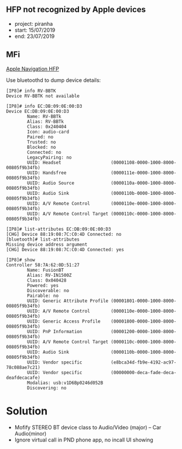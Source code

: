 HFP not recognized by Apple devices
----------------------------------

- project: piranha
- start: 15/07/2019
- end: 23/07/2019

## MFi
[Apple Navigation HFP](https://support.apple.com/en-us/HT204242)

Use bluetoothd to dump device details:

    [IP8]# info RV-BBTK
    Device RV-BBTK not available

    [IP8]# info EC:DB:09:0E:00:D3
    Device EC:DB:09:0E:00:D3
            Name: RV-BBTk
            Alias: RV-BBTk
            Class: 0x240404
            Icon: audio-card
            Paired: no
            Trusted: no
            Blocked: no
            Connected: no
            LegacyPairing: no
            UUID: Headset                   (00001108-0000-1000-8000-00805f9b34fb)
            UUID: Handsfree                 (0000111e-0000-1000-8000-00805f9b34fb)
            UUID: Audio Source              (0000110a-0000-1000-8000-00805f9b34fb)
            UUID: Audio Sink                (0000110b-0000-1000-8000-00805f9b34fb)
            UUID: A/V Remote Control        (0000110e-0000-1000-8000-00805f9b34fb)
            UUID: A/V Remote Control Target (0000110c-0000-1000-8000-00805f9b34fb)

    [IP8]# list-attributes EC:DB:09:0E:00:D3
    [CHG] Device 88:19:08:7C:C0:4D Connected: no
    [bluetooth]# list-attributes
    Missing device address argument
    [CHG] Device 88:19:08:7C:C0:4D Connected: yes

    [IP8]# show
    Controller 58:7A:62:0D:51:27
            Name: FusionBT
            Alias: RV-IN1500Z
            Class: 0x040428
            Powered: yes
            Discoverable: no
            Pairable: no
            UUID: Generic Attribute Profile (00001801-0000-1000-8000-00805f9b34fb)
            UUID: A/V Remote Control        (0000110e-0000-1000-8000-00805f9b34fb)
            UUID: Generic Access Profile    (00001800-0000-1000-8000-00805f9b34fb)
            UUID: PnP Information           (00001200-0000-1000-8000-00805f9b34fb)
            UUID: A/V Remote Control Target (0000110c-0000-1000-8000-00805f9b34fb)
            UUID: Audio Sink                (0000110b-0000-1000-8000-00805f9b34fb)
            UUID: Vendor specific           (e8bca34d-fb9e-4192-ac97-78c088ae7c21)
            UUID: Vendor specific           (00000000-deca-fade-deca-deafdecacafe)
            Modalias: usb:v1D6Bp0246d052B
            Discovering: no

# Solution
- Mofify STEREO BT device class to Audio/Video (major) – Car Audio(minor) 
- Ignore virtual call in PND phone app, no incall UI showing